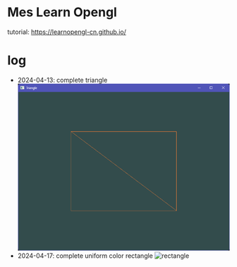 # Mes Learn Opengl

tutorial: https://learnopengl-cn.github.io/

# log

- 2024-04-13: complete triangle
  ![triangle](document/triangle.png)
- 2024-04-17: complete uniform color rectangle
  ![rectangle](document/rectangle.gif)
